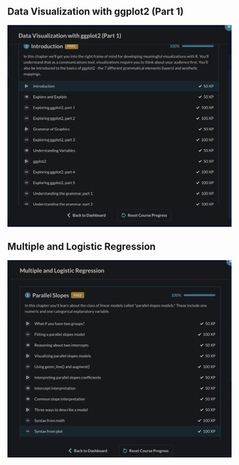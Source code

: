 ## Data Visualization with ggplot2 (Part 1)
![Alt text](/labs/lab7/resource/ggplot2.png?raw=true "Title")

## Multiple and Logistic Regression
![Alt text](/labs/lab7/resource/regression.png?raw=true "Title")